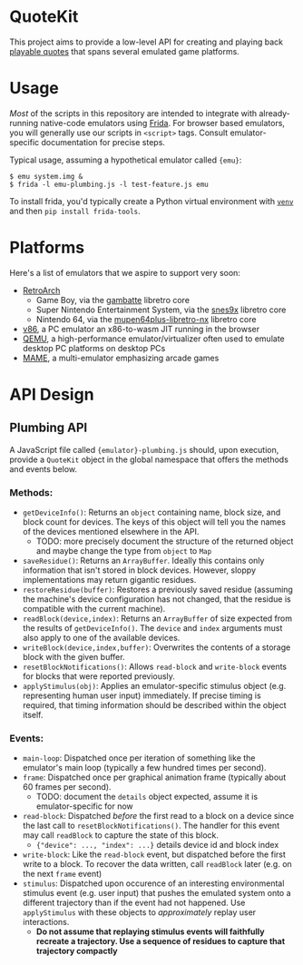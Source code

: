 # QuoteKit

This project aims to provide a low-level API for creating and playing back [playable quotes](https://tenmile.quote.games/) that spans several emulated game platforms.

# Usage

*Most* of the scripts in this repository are intended to integrate with already-running native-code emulators using [Frida](https://frida.re/). For browser based emulators, you will generally use our scripts in `<script>` tags. Consult emulator-specific documentation for precise steps.

Typical usage, assuming a hypothetical emulator called `{emu}`:

    $ emu system.img &
    $ frida -l emu-plumbing.js -l test-feature.js emu

To install frida, you'd typically create a Python virtual environment with [`venv`](https://docs.python.org/3/library/venv.html) and then `pip install frida-tools`.

# Platforms

Here's a list of emulators that we aspire to support very soon:
- [RetroArch](https://github.com/libretro/RetroArch)
    - Game Boy, via the [gambatte](https://github.com/libretro/gambatte-libretro) libretro core
    - Super Nintendo Entertainment System, via the [snes9x](https://github.com/snes9xgit/snes9x) libretro core
    - Nintendo 64, via the [mupen64plus-libretro-nx](https://github.com/libretro/mupen64plus-libretro-nx) libretro core
- [v86](https://github.com/copy/v86), a PC emulator an x86-to-wasm JIT running in the browser
- [QEMU](https://github.com/qemu/qemu), a high-performance emulator/virtualizer often used to emulate desktop PC platforms on desktop PCs
- [MAME](https://github.com/mamedev/mame), a multi-emulator emphasizing arcade games

# API Design

## Plumbing API

A JavaScript file called `{emulator}-plumbing.js` should, upon execution, provide a `QuoteKit` object in the global namespace that offers the methods and events below.

### Methods:
- `getDeviceInfo()`: Returns an `object` containing name, block size, and block count for devices. The keys of this object will tell you the names of the devices mentioned elsewhere in the API.
    - TODO: more precisely document the structure of the returned object and maybe change the type from `object` to `Map`
- `saveResidue()`: Returns an `ArrayBuffer`. Ideally this contains only information that isn't stored in block devices. However, sloppy implementations may return gigantic residues.
- `restoreResidue(buffer)`: Restores a previously saved residue (assuming the machine's device configuration has not changed, that the residue is compatible with the current machine).
- `readBlock(device,index)`: Returns an `ArrayBuffer` of size expected from the results of `getDeviceInfo()`. The `device` and `index` arguments must also apply to one of the available devices.
- `writeBlock(device,index,buffer)`: Overwrites the contents of a storage block with the given buffer.
- `resetBlockNotifications()`: Allows `read-block` and `write-block` events for blocks that were reported previously.
- `applyStimulus(obj)`: Applies an emulator-specific stimulus object (e.g. representing human user input) immediately. If precise timing is required, that timing information should be described within the object itself.
### Events:
- `main-loop`: Dispatched once per iteration of something like the emulator's main loop (typically a few hundred times per second).
- `frame`: Dispatched once per graphical animation frame (typically about 60 frames per second).
    - TODO: document the `details` object expected, assume it is emulator-specific for now
- `read-block`: Dispatched *before* the first read to a block on a device since the last call to `resetBlockNotifications()`. The handler for this event may call `readBlock` to capture the state of this block.
    - `{"device": ..., "index": ...}`
details device id and block index
- `write-block`: Like the `read-block` event, but dispatched before the first write to a block. To recover the data written, call `readBlock` later (e.g. on the next `frame` event)
- `stimulus`: Dispatched upon occurence of an interesting environmental stimulus event (e.g. user input) that pushes the emulated system onto a different trajectory than if the event had not happened. Use `applyStimulus` with these objects to *approximately* replay user interactions.
    - **Do not assume that replaying stimulus events will faithfully recreate a trajectory. Use a sequence of residues to capture that trajectory compactly**
